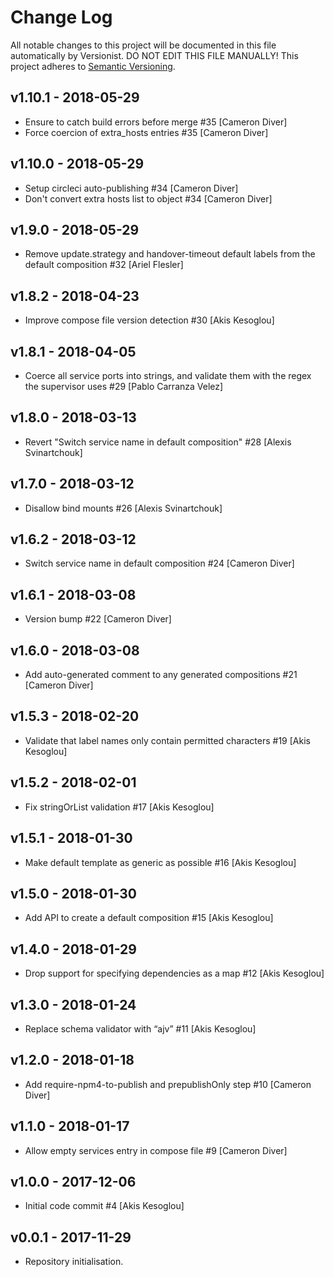 # Change Log

All notable changes to this project will be documented in this file
automatically by Versionist. DO NOT EDIT THIS FILE MANUALLY!
This project adheres to [Semantic Versioning](http://semver.org/).

## v1.10.1 - 2018-05-29

* Ensure to catch build errors before merge #35 [Cameron Diver]
* Force coercion of extra_hosts entries #35 [Cameron Diver]

## v1.10.0 - 2018-05-29

* Setup circleci auto-publishing #34 [Cameron Diver]
* Don't convert extra hosts list to object #34 [Cameron Diver]

## v1.9.0 - 2018-05-29

* Remove update.strategy and handover-timeout default labels from the default composition #32 [Ariel Flesler]

## v1.8.2 - 2018-04-23

* Improve compose file version detection #30 [Akis Kesoglou]

## v1.8.1 - 2018-04-05

* Coerce all service ports into strings, and validate them with the regex the supervisor uses #29 [Pablo Carranza Velez]

## v1.8.0 - 2018-03-13

* Revert "Switch service name in default composition" #28 [Alexis Svinartchouk]

## v1.7.0 - 2018-03-12

* Disallow bind mounts #26 [Alexis Svinartchouk]

## v1.6.2 - 2018-03-12

* Switch service name in default composition #24 [Cameron Diver]

## v1.6.1 - 2018-03-08

* Version bump #22 [Cameron Diver]

## v1.6.0 - 2018-03-08

* Add auto-generated comment to any generated compositions #21 [Cameron Diver]

## v1.5.3 - 2018-02-20

* Validate that label names only contain permitted characters #19 [Akis Kesoglou]

## v1.5.2 - 2018-02-01

* Fix stringOrList validation #17 [Akis Kesoglou]

## v1.5.1 - 2018-01-30

* Make default template as generic as possible #16 [Akis Kesoglou]

## v1.5.0 - 2018-01-30

* Add API to create a default composition #15 [Akis Kesoglou]

## v1.4.0 - 2018-01-29

* Drop support for specifying dependencies as a map #12 [Akis Kesoglou]

## v1.3.0 - 2018-01-24

* Replace schema validator with “ajv” #11 [Akis Kesoglou]

## v1.2.0 - 2018-01-18

* Add require-npm4-to-publish and prepublishOnly step #10 [Cameron Diver]

## v1.1.0 - 2018-01-17

* Allow empty services entry in compose file #9 [Cameron Diver]

## v1.0.0 - 2017-12-06

* Initial code commit #4 [Akis Kesoglou]

## v0.0.1 - 2017-11-29

* Repository initialisation.
